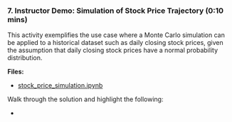 ### 7. Instructor Demo: Simulation of Stock Price Trajectory (0:10 mins)

This activity exemplifies the use case where a Monte Carlo simulation can be applied to a historical dataset such as daily closing stock prices, given the assumption that daily closing stock prices have a normal probability distribution.

**Files:**

* [stock_price_simulation.ipynb](Activities/05-Ins_Simulation_of_Stock_Price_Trajectory/Solved/stock_price_simulation.ipynb)

Walk through the solution and highlight the following:

* 